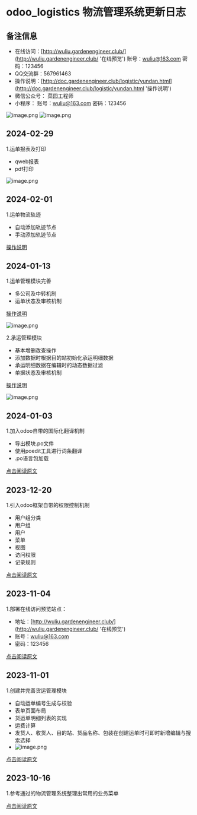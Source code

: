 # odoo_logistics 物流管理系统更新日志

## 备注信息
- 在线访问：[http://wuliu.gardenengineer.club/](http://wuliu.gardenengineer.club/ '在线预览') 账号：wuliu@163.com 密码：123456
- QQ交流群：567961463
- 操作说明：[http://doc.gardenengineer.club/logistic/yundan.html](http://doc.gardenengineer.club/logistic/yundan.html '操作说明')
- 微信公众号： 菜园工程师
- 小程序： 账号：wuliu@163.com 密码：123456

![image.png](static/images/QRcode.jpg)  ![image.png](static/images/tiyan.jpg)

## 2024-02-29
1.运单报表及打印

- qweb报表
- pdf打印

![image.png](static/images/yundan.gif)



## 2024-02-01
1.运单物流轨迹

- 自动添加轨迹节点
- 手动添加轨迹节点

[操作说明](http://doc.gardenengineer.club/logistic/trail.html '运单轨迹')

## 2024-01-13
1.运单管理模块完善

- 多公司及中转机制
- 运单状态及审核机制

[操作说明](http://doc.gardenengineer.club/logistic/yundan.html '运单管理')

 ![image.png](static/images/yundan.gif)

2.承运管理模块

- 基本增删改查操作
- 添加数据时根据目的站初始化承运明细数据
- 承运明细数据在编辑时的动态数据过滤
- 单据状态及审核机制

[操作说明](http://doc.gardenengineer.club/logistic/chengyun.html '承运管理')

 ![image.png](static/images/chengyun.gif)

## 2024-01-03
1.加入odoo自带的国际化翻译机制

- 导出模块.po文件
- 使用poedit工具进行词条翻译
- .po语言包加载

[点击阅读原文](https://gardenengineer.club/2024/01/international-translation/ 'Odoo16—国际化翻译')


## 2023-12-20
1.引入odoo框架自带的权限控制机制

- 用户组分类
- 用户组
- 用户
- 菜单
- 视图
- 访问权限
- 记录规则

[点击阅读原文](https://gardenengineer.club/2023/12/odoo-access-control/ 'Odoo16—权限控制')

## 2023-11-04
1.部署在线访问预览站点：

- 地址：[http://wuliu.gardenengineer.club/](http://wuliu.gardenengineer.club/ '在线预览')
- 账号：wuliu@163.com
- 密码：123456

[点击阅读原文](https://gardenengineer.club/index.php/2023/11/logistics-online-site/ '开源物流管理系统——【3】在线站点')


## 2023-11-01
1.创建并完善货运管理模块

- 自动运单编号生成与校验
- 表单页面布局
- 货运单明细列表的实现
- 运费计算
- 发货人、收货人、目的站、货品名称、包装在创建运单时可即时新增编辑与搜索选择
- ![image.png](static/images/001.gif)

[点击阅读原文](https://gardenengineer.club/index.php/2023/11/logistics-waybill-management/ '开源物流管理系统——【2】货运管理')


## 2023-10-16
1.参考通过的物流管理系统整理出常用的业务菜单

[点击阅读原文](https://gardenengineer.club/index.php/2023/10/logistics-menu-organization/ '开源物流管理系统——【1】菜单整理')





